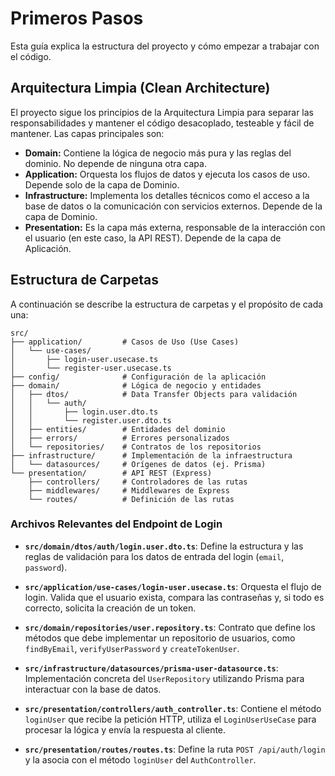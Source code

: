 # Primeros Pasos

Esta guía explica la estructura del proyecto y cómo empezar a trabajar con el código.

## Arquitectura Limpia (Clean Architecture)

El proyecto sigue los principios de la Arquitectura Limpia para separar las responsabilidades y mantener el código desacoplado, testeable y fácil de mantener. Las capas principales son:

- **Domain:** Contiene la lógica de negocio más pura y las reglas del dominio. No depende de ninguna otra capa.
- **Application:** Orquesta los flujos de datos y ejecuta los casos de uso. Depende solo de la capa de Dominio.
- **Infrastructure:** Implementa los detalles técnicos como el acceso a la base de datos o la comunicación con servicios externos. Depende de la capa de Dominio.
- **Presentation:** Es la capa más externa, responsable de la interacción con el usuario (en este caso, la API REST). Depende de la capa de Aplicación.

## Estructura de Carpetas

A continuación se describe la estructura de carpetas y el propósito de cada una:

```
src/
├── application/         # Casos de Uso (Use Cases)
│   └── use-cases/
│       ├── login-user.usecase.ts
│       └── register-user.usecase.ts
├── config/              # Configuración de la aplicación
├── domain/              # Lógica de negocio y entidades
│   ├── dtos/            # Data Transfer Objects para validación
│   │   └── auth/
│   │       ├── login.user.dto.ts
│   │       └── register.user.dto.ts
│   ├── entities/        # Entidades del dominio
│   ├── errors/          # Errores personalizados
│   └── repositories/    # Contratos de los repositorios
├── infrastructure/      # Implementación de la infraestructura
│   └── datasources/     # Orígenes de datos (ej. Prisma)
└── presentation/        # API REST (Express)
    ├── controllers/     # Controladores de las rutas
    ├── middlewares/     # Middlewares de Express
    └── routes/          # Definición de las rutas
```

### Archivos Relevantes del Endpoint de Login

- **`src/domain/dtos/auth/login.user.dto.ts`**: Define la estructura y las reglas de validación para los datos de entrada del login (`email`, `password`).

- **`src/application/use-cases/login-user.usecase.ts`**: Orquesta el flujo de login. Valida que el usuario exista, compara las contraseñas y, si todo es correcto, solicita la creación de un token.

- **`src/domain/repositories/user.repository.ts`**: Contrato que define los métodos que debe implementar un repositorio de usuarios, como `findByEmail`, `verifyUserPassword` y `createTokenUser`.

- **`src/infrastructure/datasources/prisma-user-datasource.ts`**: Implementación concreta del `UserRepository` utilizando Prisma para interactuar con la base de datos.

- **`src/presentation/controllers/auth_controller.ts`**: Contiene el método `loginUser` que recibe la petición HTTP, utiliza el `LoginUserUseCase` para procesar la lógica y envía la respuesta al cliente.

- **`src/presentation/routes/routes.ts`**: Define la ruta `POST /api/auth/login` y la asocia con el método `loginUser` del `AuthController`.

